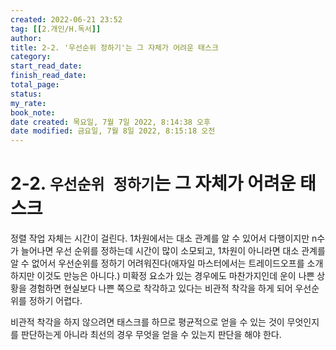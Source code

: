 ```yaml
---
created: 2022-06-21 23:52
tag: [[2.개인/H.독서]]
author:
title: 2-2. '우선순위 정하기'는 그 자체가 어려운 태스크
category:
start_read_date:
finish_read_date:
total_page:
status:
my_rate: 
book_note:
date created: 목요일, 7월 7일 2022, 8:14:38 오후
date modified: 금요일, 7월 8일 2022, 8:15:18 오전
---
```

# 2-2. `우선순위 정하기`는 그 자체가 어려운 태스크
정렬 작업 자체는 시간이 걸린다.
1차원에서는 대소 관계를 알 수 있어서 다행이지만 n수가 늘어나면 우선 순위를 정하는데 시간이 많이 소모되고, 1차원이 아니라면 대소 관계를 알 수 없어서 우선순위를 정하기 어려워진다(애자일 마스터에서는 트레이드오프를 소개하지만 이것도 만능은 아니다.)
미확정 요소가 있는 경우에도 마찬가지인데 운이 나쁜 상황을 경험하면 현실보다 나쁜 쪽으로 착각하고 있다는 비관적 착각을 하게 되어 우선순위를 정하기 어렵다.

비관적 착각을 하지 않으려면 태스크를 하므로 평균적으로 얻을 수 있는 것이 무엇인지를 판단하는게 아니라 최선의 경우 무엇을 얻을 수 있는지 판단을 해야 한다.